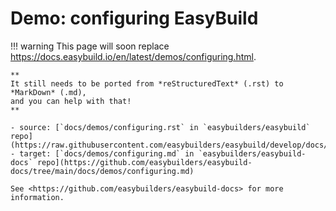 # Demo: configuring EasyBuild

!!! warning
    This page will soon replace <https://docs.easybuild.io/en/latest/demos/configuring.html>.

    **
    It still needs to be ported from *reStructuredText* (.rst) to *MarkDown* (.md),  
    and you can help with that!
    **

    - source: [`docs/demos/configuring.rst` in `easybuilders/easybuild` repo](https://raw.githubusercontent.com/easybuilders/easybuild/develop/docs/demos/configuring.rst)
    - target: [`docs/demos/configuring.md` in `easybuilders/easybuild-docs` repo](https://github.com/easybuilders/easybuild-docs/tree/main/docs/demos/configuring.md)

    See <https://github.com/easybuilders/easybuild-docs> for more information.
